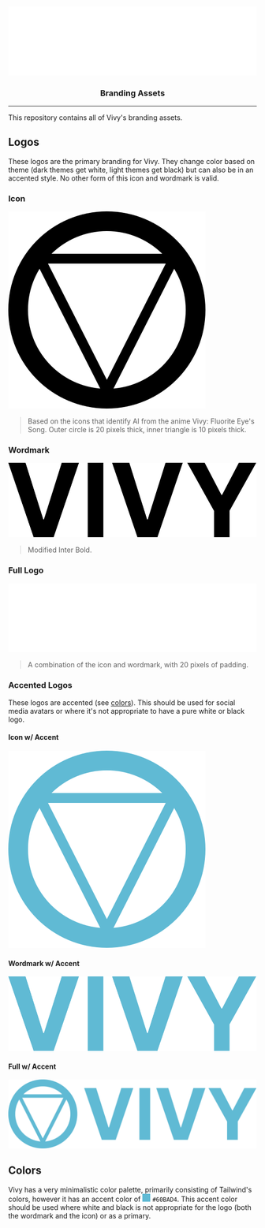 <p align="center">
<img alt="full" src="full.svg"/>
<h3 align="center">Branding Assets</h3>
</p>

---

This repository contains all of Vivy's branding assets.

## Logos
These logos are the primary branding for Vivy. They change color based on theme (dark themes get white, light themes get
black) but can also be in an accented style. No other form of this icon and wordmark is valid.

### Icon

![](icon.svg)

> Based on the icons that identify AI from the anime Vivy: Fluorite Eye's Song. Outer circle is 20 pixels thick, inner
> triangle is 10 pixels thick.

### Wordmark

![](wordmark.svg)

> Modified Inter Bold.

### Full Logo

![](full.svg)

> A combination of the icon and wordmark, with 20 pixels of padding.

### Accented Logos
These logos are accented (see [colors](#colors)). This should be used for social media avatars or where it's not
appropriate to have a pure white or black logo.

#### Icon w/ Accent
![](icon_accented.svg)

#### Wordmark w/ Accent
![](wordmark_accented.svg)

#### Full w/ Accent
![](full_accented.svg)

## Colors

Vivy has a very minimalistic color palette, primarily consisting of Tailwind's colors, however it has an accent color of
![](swatch.png) `#60BAD4`. This accent color should be used where white and black is not appropriate for the logo (both
the wordmark and the icon) or as a primary.
